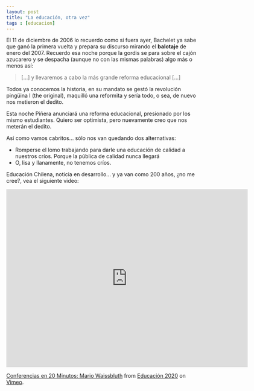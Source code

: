 ```yaml
---
layout: post
title: "La educación, otra vez" 
tags : [educacion]
--- 
```


El 11 de diciembre de 2006 lo recuerdo como si fuera ayer, Bachelet ya sabe que ganó la primera vuelta y prepara su discurso mirando el __balotaje__ de enero del 2007. Recuerdo esa noche porque la gordis se para sobre el cajón azucarero y se despacha (aunque no con las mismas palabras) algo más o menos así:

> [...] y llevaremos a cabo la más grande reforma educacional [...]

Todos ya conocemos la historia, en su mandato se gestó la revolución pingüina I (the original), maquilló una reformita y sería todo, o sea, de nuevo nos metieron el dedito.

Esta noche Piñera anunciará una reforma educacional, presionado por los mismo estudiantes. Quiero ser optimista, pero nuevamente creo que nos meterán el dedito.

Así como vamos cabritos... sólo nos van quedando dos alternativas:

* Romperse el lomo trabajando para darle una educación de calidad a nuestros críos. Porque la pública de calidad nunca llegará
* O, lisa y llanamente, no tenemos críos.

Educación Chilena, noticia en desarrollo... y ya van como 200 años, ¿no me cree?, vea el siguiente video:

<iframe src="http://player.vimeo.com/video/25904067?title=0&amp;byline=0&amp;portrait=0&amp;color=0fff23" width="640" height="472" frameborder="0"></iframe><p><a href="http://vimeo.com/25904067">Conferencias en 20 Minutos: Mario Waissbluth</a> from <a href="http://vimeo.com/educacion2020">Educación 2020</a> on <a href="http://vimeo.com">Vimeo</a>.</p>


